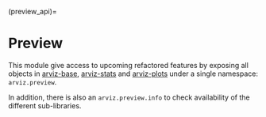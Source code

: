 (preview_api)=

# Preview
This module give access to upcoming refactored features by exposing
all objects in [arviz-base](https://arviz-base.readthedocs.io/en/latest/),
[arviz-stats](https://arviz-stats.readthedocs.io/en/latest/) and
[arviz-plots](https://arviz-plots.readthedocs.io/en/latest/)
under a single namespace: `arviz.preview`.

In addition, there is also an `arviz.preview.info` to check availability
of the different sub-libraries.
